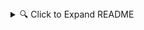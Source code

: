 
<details>
<summary>🔍 Click to Expand README</summary>

# More Picks & Points: Traits|Civics|Ethics [FLEX EDITION]

Welcome to the Flex Script for the Stellaris Mod "More Picks & Points: Traits|Civics|Ethics [FLEX EDITION]". This script allows you to customize the mod settings without manually editing the configuration files.

## Features:

- **Automatic Mod Path Detection**: The script tries to automatically detect the mod's path on your system.
  
- **Customization**: Choose between vanilla, standard (mod default), or custom settings. The script will then modify the mod files accordingly.
  
- **User-Friendly**: No need to manually edit configuration files. Just answer the script's prompts!

- **Standalone Executable**: For ease of use, a standalone `.exe` version is available, allowing users to run the customization tool without needing Python installed.

## How to Use:

### Pre-compiled `.exe` version:

1. Download the `flexScript_easy.exe` from the release section.
  
2. Double-click to run the executable. A terminal window will open with on-screen prompts.
  
3. Follow the prompts to customize your mod settings.
  
4. Once finished, close the terminal window and enjoy the game with your personalized settings!

### Python Script (For advanced users):

1. Ensure you have Python installed on your system.
  
2. Run the script using the command: `python customize_mod.py`
  
3. Follow the on-screen prompts to customize your mod settings.

## Notes:

- It's always a good idea to back up your mod files before running any script to avoid unintentional changes.

- If you encounter any issues or bugs, please report them on the GitHub issues page.

</details>
